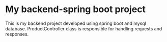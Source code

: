 # My backend-spring boot project
This is my backend project developed using spring boot and mysql database.
ProductController class is responsible for handling requests and responses.
